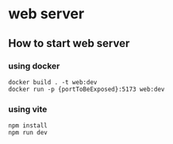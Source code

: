# web server
## How to start web server
### using docker
    docker build . -t web:dev
    docker run -p {portToBeExposed}:5173 web:dev
### using vite
    npm install
    npm run dev

